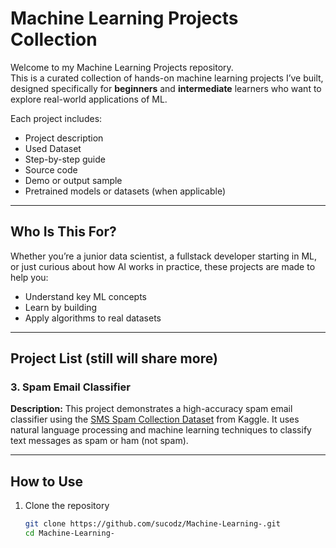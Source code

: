 # Machine Learning Projects Collection

Welcome to my Machine Learning Projects repository.  
This is a curated collection of hands-on machine learning projects I’ve built, designed specifically for **beginners** and **intermediate** learners who want to explore real-world applications of ML.

Each project includes:
- Project description
- Used Dataset
- Step-by-step guide
- Source code
- Demo or output sample
- Pretrained models or datasets (when applicable)

---

## Who Is This For?

Whether you’re a junior data scientist, a fullstack developer starting in ML, or just curious about how AI works in practice, these projects are made to help you:
- Understand key ML concepts
- Learn by building
- Apply algorithms to real datasets

---

## Project List (still will share more)

### 3. Spam Email Classifier  
**Description:** This project demonstrates a high-accuracy spam email classifier using the [SMS Spam Collection Dataset](https://www.kaggle.com/datasets/uciml/sms-spam-collection-dataset) from Kaggle. It uses natural language processing and machine learning techniques to classify text messages as spam or ham (not spam).

---

## How to Use

1. Clone the repository  
   ```bash
   git clone https://github.com/sucodz/Machine-Learning-.git
   cd Machine-Learning-
